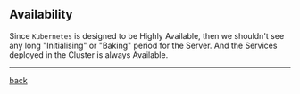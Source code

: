## Availability

Since `Kubernetes` is designed to be Highly Available, then we shouldn't see any long "Initialising" or "Baking" period for the Server. And the Services deployed in the Cluster is always Available.

<hr />

[back](./README.md)
